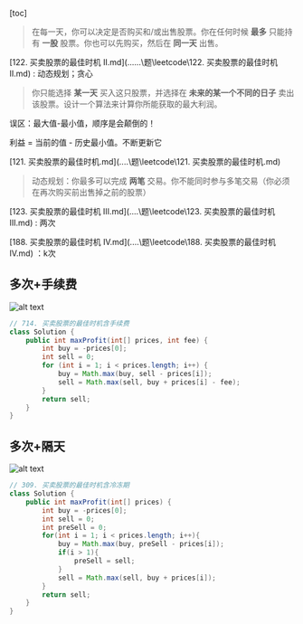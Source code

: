 [toc]

> 在每一天，你可以决定是否购买和/或出售股票。你在任何时候 **最多** 只能持有 **一股** 股票。你也可以先购买，然后在 **同一天** 出售。



 [122. 买卖股票的最佳时机 II.md](..\..\..\题\leetcode\122. 买卖股票的最佳时机 II.md) : 动态规划；贪心





> 你只能选择 **某一天** 买入这只股票，并选择在 **未来的某一个不同的日子** 卖出该股票。设计一个算法来计算你所能获取的最大利润。

误区：最大值-最小值，顺序是会颠倒的！

利益 = 当前的值 - 历史最小值。不断更新它

 [121. 买卖股票的最佳时机.md](..\..\题\leetcode\121. 买卖股票的最佳时机.md) 





> 动态规划：你最多可以完成 **两笔** 交易。你不能同时参与多笔交易（你必须在再次购买前出售掉之前的股票）

 [123. 买卖股票的最佳时机 III.md](..\..\题\leetcode\123. 买卖股票的最佳时机 III.md) : 两次

 [188. 买卖股票的最佳时机 IV.md](..\..\题\leetcode\188. 买卖股票的最佳时机 IV.md) ：k次



## 多次+手续费
![alt text](https://cdn.jsdelivr.net/gh/sword4869/pic1@main/images/202408231648844.png)
```java
// 714. 买卖股票的最佳时机含手续费
class Solution {
    public int maxProfit(int[] prices, int fee) {
        int buy = -prices[0];
        int sell = 0;
        for (int i = 1; i < prices.length; i++) {
            buy = Math.max(buy, sell - prices[i]);
            sell = Math.max(sell, buy + prices[i] - fee);
        }
        return sell;
    }
}
```

## 多次+隔天
![alt text](https://cdn.jsdelivr.net/gh/sword4869/pic1@main/images/202408231648845.png)
```java
// 309. 买卖股票的最佳时机含冷冻期
class Solution {
    public int maxProfit(int[] prices) {
        int buy = -prices[0];
        int sell = 0;
        int preSell = 0;
        for(int i = 1; i < prices.length; i++){
            buy = Math.max(buy, preSell - prices[i]);
            if(i > 1){
                preSell = sell;
            }
            sell = Math.max(sell, buy + prices[i]);
        }
        return sell;
    }
}
```
